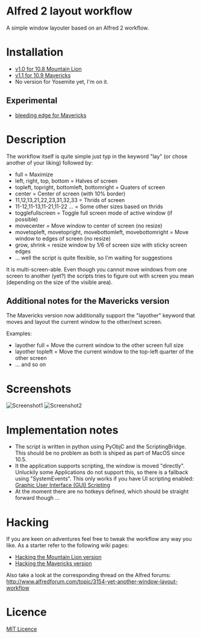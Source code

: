 Alfred 2 layout workflow
========================

A simple window layouter based on an Alfred 2 workflow.

# Installation

* [v1.0 for 10.8 Mountain Lion](https://github.com/untoldwind/alfred2-layout/raw/1.0_Mountain_Lion/Layout.alfredworkflow)
* [v1.1 for 10.9 Mavericks](https://github.com/untoldwind/alfred2-layout/raw/1.1_Mavericks/Layout.alfredworkflow)
* No version for Yosemite yet, I'm on it.

## Experimental

* [bleeding edge for Mavericks](https://github.com/untoldwind/alfred2-layout/raw/master/Layout.alfredworkflow)

# Description

The workflow itself is quite simple just typ in the keyword "lay" (or chose another of your liking) followed by:
* full = Maximize
* left, right, top, bottom = Halves of screen
* topleft, topright, bottomleft, bottomright = Quaters of screen
* center = Center of screen (with 10% border)
* 11,12,13,21,22,23,31,32,33 = Thrids of screen
* 11-12,11-13,11-21,11-22 ... = Some other sizes based on thrids
* togglefullscreen = Toggle full screen mode of active window (if possible)
* movecenter = Move window to center of screen (no resize)
* movetopleft, movetopright, movebottomleft, movebottomright = Move window to edges of screen (no resize)
* grow, shrink = resize window by 1/6 of screen size with sticky screen edges
* ... well the script is quite flexible, so I'm waiting for suggestions

It is multi-screen-able. Even though you cannot move windows from one screen to another (yet?) the scripts tries to figure out with screen you mean (depending on the size of the visible area).

## Additional notes for the Mavericks version

The Mavericks version now additionally support the "layother" keyword that moves and layout the current window to the other/next screen.

Examples:
* layother full = Move the current window to the other screen full size
* layother topleft = Move the current window to the top-left quarter of the other screen
* ... and so on

# Screenshots

![Screenshot1](https://dl.dropboxusercontent.com/u/3815280/Bildschirmfoto%202013-09-24%20um%2013.54.58.png)
![Screenshot2](https://dl.dropboxusercontent.com/u/3815280/Bildschirmfoto%202013-09-24%20um%2013.55.22.png)

# Implementation notes

* The script is written in python using PyObjC and the ScriptingBridge. This should be no problem as both is shiped as part of MacOS since 10.5.
* It the application supports scripting, the window is moved "directly". Unluckily some Applications do not support this, so there is a fallback using "SystemEvents". This only works if you have UI scripting enabled: [Graphic User Interface (GUI) Scripting](http://www.macosxautomation.com/applescript/uiscripting/)
* At the moment there are no hotkeys defined, which should be straight forward though ...

# Hacking

If you are keen on adventures feel free to tweak the workflow any way you like. As a starter refer to the following wiki pages:
* [Hacking the Mountain Lion version](https://github.com/untoldwind/alfred2-layout/wiki/Hacking-the-Mountain-Lion-version)
* [Hacking the Mavericks version](https://github.com/untoldwind/alfred2-layout/wiki/Hacking-the-Mavericks-version)

Also take a look at the corresponding thread on the Alfred forums: http://www.alfredforum.com/topic/3154-yet-another-window-layout-workflow

# Licence

[MIT Licence](http://opensource.org/licenses/MIT)

